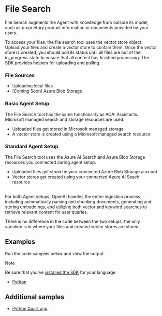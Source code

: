 # File Search

File Search augments the Agent with knowledge from outside its model, such as proprietary product information or documents provided by your users. 

To access your files, the file search tool uses the vector store object. Upload your files and create a vector store to contain them. Once the vector store is created, you should poll its status until all files are out of the in_progress state to ensure that all content has finished processing. The SDK provides helpers for uploading and polling. 

### File Sources  
- Uploading local files
- [Coming Soon] Azure Blob Storage

### Basic Agent Setup <br> 
The File Search tool has the same functionality as AOAI Assistants. Microsoft managed search and storage resources are used. 
- Uploaded files get stored in Microsoft managed storage
- A vector store is created using a Microsoft managed search resource

### Standard Agent Setup 
The File Search tool uses the Azure AI Search and Azure Blob Storage resources you connected during agent setup.  
- Uploaded files get stored in your connected Azure Blob Storage account
- Vector stores get created using your connected Azure AI Seach resource
<br> </br>

For both Agent setups, OpenAI handles the entire ingestion process, including automatically parsing and chunking documents, generating and storing embeddings, and utilizing both vector and keyword searches to retrieve relevant content for user queries. 

There is no difference in the code between the two setups; the only variation is in where your files and created vector stores are stored.

## Examples

Run the code samples below and view the output. 

>[!NOTE]
> Be sure that you've [installed the SDK](../../quickstart.md#install-the-sdk-package) for your language.

* [Python](./python-file-search.py)

## Additional samples

* [Python Quart app](https://github.com/Azure-Samples/azureai-assistant-tool/tree/main/samples/FileSearch)
